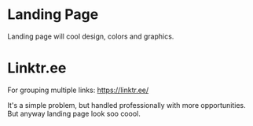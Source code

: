 # Landing Page
Landing page will cool design, colors and graphics.

# Linktr.ee
For grouping multiple links: https://linktr.ee/

It's a simple problem, but handled professionally with more opportunities. But anyway landing page look soo coool.